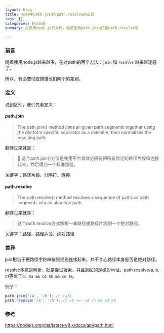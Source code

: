 ```yaml
---
layout: blog
title: node中path.join和path.resolve的区别
tags: []
categories: [node]
summary: 在使用node.js开发时，到底是用path.join还是path.resolve呢

---
```


### 前言

随着使用node.js越来越多，在对path的两个方法：`join` 和 `resolve` 越来越迷惑了。

所以，有必要彻底搞懂他们两个的差别。

### 定义

说到区别，我们先看定义：

#### path.join

> The path.join() method joins all given path segments together using the platform specific separator as a delimiter, then normalizes the resulting path.

翻译过来就是：
> 这个path.join()方法是使用平台具体分隔符把所有给定的路径片段值连接起来，然后得到一个标准路径。

关键字：路径片段、分隔符、连接

#### path.resolve

> The path.resolve() method resolves a sequence of paths or path segments into an absolute path.

翻译过来就是：
> 这个path.resolve方式解析一串路径或路径片段到一个绝对路径。

关键字：路径、路径片段、绝对路径

### 差异

join相当于把路径字符串按照规则连接起来。并不关心路径本身是否是绝对路径。

resolve本意是解析，就是尝试搜索，并且返回的是绝对地址。path.resolve(a, b, c)等价于`cd $a && cd $b && cd $c`。

例子：

```js
path.join('/a', '/b'); // /a/b
path.resolve('/a', '/b'); // /b <=> cd /a && cd /b
```

### 参考

<https://nodejs.org/dist/latest-v8.x/docs/api/path.html>